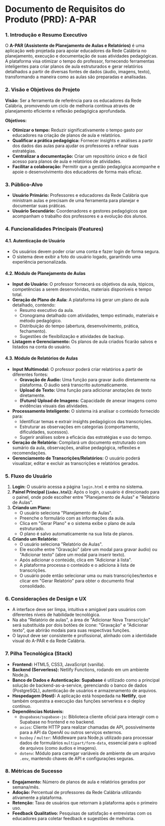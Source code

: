 # Documento de Requisitos do Produto (PRD): A-PAR

### 1. Introdução e Resumo Executivo

O **A-PAR (Assistente de Planejamento de Aulas e Relatórios)** é uma aplicação web projetada para apoiar educadores da Rede Calábria no planejamento, execução e documentação de suas atividades pedagógicas. A plataforma visa otimizar o tempo do professor, fornecendo ferramentas inteligentes para criar planos de aula estruturados e gerar relatórios detalhados a partir de diversas fontes de dados (áudio, imagens, texto), transformando a maneira como as aulas são preparadas e analisadas.

### 2. Visão e Objetivos do Projeto

**Visão:** Ser a ferramenta de referência para os educadores da Rede Calábria, promovendo um ciclo de melhoria contínua através de planejamento eficiente e reflexão pedagógica aprofundada.

**Objetivos:**
*   **Otimizar o tempo:** Reduzir significativamente o tempo gasto por educadores na criação de planos de aula e relatórios.
*   **Qualificar a prática pedagógica:** Fornecer insights e análises a partir dos dados das aulas para ajudar os professores a refinar suas estratégias.
*   **Centralizar a documentação:** Criar um repositório único e de fácil acesso para planos de aula e relatórios de atividades.
*   **Facilitar a colaboração:** Permitir que a gestão pedagógica acompanhe e apoie o desenvolvimento dos educadores de forma mais eficaz.

### 3. Público-Alvo

*   **Usuário Primário:** Professores e educadores da Rede Calábria que ministram aulas e precisam de uma ferramenta para planejar e documentar suas práticas.
*   **Usuário Secundário:** Coordenadores e gestores pedagógicos que acompanham o trabalho dos professores e a evolução dos alunos.

### 4. Funcionalidades Principais (Features)

#### 4.1. Autenticação de Usuário
*   Os usuários devem poder criar uma conta e fazer login de forma segura.
*   O sistema deve exibir a foto do usuário logado, garantindo uma experiência personalizada.

#### 4.2. Módulo de Planejamento de Aulas
*   **Input do Usuário:** O professor fornecerá os objetivos da aula, tópicos, competências a serem desenvolvidas, materiais disponíveis e tempo total.
*   **Geração de Plano de Aula:** A plataforma irá gerar um plano de aula detalhado, contendo:
    *   Resumo executivo da aula.
    *   Cronograma detalhado com atividades, tempo estimado, materiais e método pedagógico.
    *   Distribuição do tempo (abertura, desenvolvimento, prática, fechamento).
    *   Sugestões de flexibilização e atividades de backup.
*   **Listagem e Gerenciamento:** Os planos de aula criados ficarão salvos e listados na conta do usuário.

#### 4.3. Módulo de Relatórios de Aulas
*   **Input Multimodal:** O professor poderá criar relatórios a partir de diferentes fontes:
    *   **Gravação de Áudio:** Uma função para gravar áudio diretamente na plataforma. O áudio será transcrito automaticamente.
    *   **Upload de Texto:** Uma função para adicionar anotações de texto diretamente.
    *   **(Futuro) Upload de Imagens:** Capacidade de anexar imagens como evidências visuais das atividades.
*   **Processamento Inteligente:** O sistema irá analisar o conteúdo fornecido para:
    *   Identificar temas e extrair insights pedagógicos das transcrições.
    *   Estruturar as observações em categorias (comportamento, dificuldades, sucessos).
    *   Sugerir análises sobre a eficácia das estratégias e uso do tempo.
*   **Geração de Relatório:** Compilará um documento estruturado com sumário da aula, observações, análise pedagógica, reflexões e recomendações.
*   **Gerenciamento de Transcrições/Relatórios:** O usuário poderá visualizar, editar e excluir as transcrições e relatórios gerados.

### 5. Fluxo do Usuário

1.  **Login:** O usuário acessa a página `login.html` e entra no sistema.
2.  **Painel Principal (`index.html`):** Após o login, o usuário é direcionado para o painel, onde pode escolher entre "Planejamento de Aulas" e "Relatório de Aulas".
3.  **Criando um Plano:**
    *   O usuário seleciona "Planejamento de Aulas".
    *   Preenche o formulário com as informações da aula.
    *   Clica em "Gerar Plano" e o sistema exibe o plano de aula estruturado.
    *   O plano é salvo automaticamente na sua lista de planos.
4.  **Criando um Relatório:**
    *   O usuário seleciona "Relatório de Aulas".
    *   Ele escolhe entre "Gravação" (abre um modal para gravar áudio) ou "Adicionar texto" (abre um modal para inserir texto).
    *   Após adicionar o conteúdo, clica em "Adicionar à lista".
    *   A plataforma processa o conteúdo e o adiciona à lista de transcrições.
    *   O usuário pode então selecionar uma ou mais transcrições/textos e clicar em "Gerar Relatório" para obter o documento final consolidado.

### 6. Considerações de Design e UX

*   A interface deve ser limpa, intuitiva e amigável para usuários com diferentes níveis de habilidade tecnológica.
*   Na aba "Relatório de aulas", a área de "Adicionar Nova Transcrição" será substituída por dois botões de ícone: "Gravação" e "Adicionar texto", que abrirão modais para suas respectivas funções.
*   O layout deve ser consistente e profissional, alinhado com a identidade visual do A-PAR e da Rede Calábria.

### 7. Pilha Tecnológica (Stack)

*   **Frontend:** HTML5, CSS3, JavaScript (vanilla).
*   **Backend (Serverless):** Netlify Functions, rodando em um ambiente Node.js.
*   **Banco de Dados e Autenticação:** **Supabase** é utilizado como a principal solução de backend-as-a-service, gerenciando o banco de dados (PostgreSQL), autenticação de usuários e armazenamento de arquivos.
*   **Hospedagem (Host):** A aplicação está hospedada na **Netlify**, que também orquestra a execução das funções serverless e o deploy contínuo.
*   **Dependências Notáveis:**
    *   `@supabase/supabase-js`: Biblioteca cliente oficial para interagir com o Supabase no frontend e no backend.
    *   `axios`: Cliente HTTP para realizar chamadas de API, possivelmente para a API da OpenAI ou outros serviços externos.
    *   `busboy` / `multer`: Middleware para Node.js utilizado para processar dados de formulários `multipart/form-data`, essencial para o upload de arquivos (como áudios e imagens).
    *   `dotenv`: Módulo para carregar variáveis de ambiente de um arquivo `.env`, mantendo chaves de API e configurações seguras.

### 8. Métricas de Sucesso

*   **Engajamento:** Número de planos de aula e relatórios gerados por semana/mês.
*   **Adoção:** Percentual de professores da Rede Calábria utilizando ativamente a plataforma.
*   **Retenção:** Taxa de usuários que retornam à plataforma após o primeiro uso.
*   **Feedback Qualitativo:** Pesquisas de satisfação e entrevistas com os educadores para coletar feedback e sugestões de melhoria.
